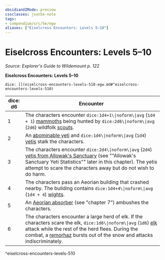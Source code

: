 ```yaml
---
obsidianUIMode: preview
cssclasses: json5e-note
tags:
- compendium/src/5e/egw
aliases: ["Eiselcross Encounters: Levels 5–10"]
---
```

# Eiselcross Encounters: Levels 5–10
*Source: Explorer's Guide to Wildemount p. 122* 

**Eiselcross Encounters: Levels 5–10**

`dice: [](eiselcross-encounters-levels-510-egw.md#^eiselcross-encounters-levels-510)`

| dice: d6 | Encounter |
|----------|-----------|
| 1 | The characters encounter `dice:1d4+1\\|noform\\|avg` (`1d4 + 1`) [mammoths](2-Mechanics/CLI/bestiary/beast/mammoth.md) being hunted by `dice:2d6\\|noform\\|avg` (`2d6`) wildfolk [scouts](2-Mechanics/CLI/bestiary/humanoid/scout.md). |
| 2 | An [abominable yeti](2-Mechanics/CLI/bestiary/monstrosity/abominable-yeti.md) and `dice:1d4\\|noform\\|avg` (`1d4`) [yetis](2-Mechanics/CLI/bestiary/monstrosity/yeti.md) stalk the characters. |
| 3 | The characters encounter `dice:2d4\\|noform\\|avg` (`2d4`) [yetis from Allowak's Sanctuary](2-Mechanics/CLI/bestiary/monstrosity/allowak-yeti-egw.md) (see ""Allowak's Sanctuary Yeti Statistics"" later in this chapter). The yetis attempt to scare the characters away but do not wish to do harm. |
| 4 | The characters pass an Aeorian building that crashed nearby. The building contains `dice:1d4+4\\|noform\\|avg` (`1d4 + 4`) [wights](2-Mechanics/CLI/bestiary/undead/wight.md). |
| 5 | An [Aeorian absorber](2-Mechanics/CLI/bestiary/monstrosity/aeorian-absorber-egw.md) (see "chapter 7") ambushes the characters. |
| 6 | The characters encounter a large herd of elk. If the characters scare the elk, `dice:1d6\\|noform\\|avg` (`1d6`) [elk](2-Mechanics/CLI/bestiary/beast/elk.md) attack while the rest of the herd flees. During the combat, a [remorhaz](2-Mechanics/CLI/bestiary/monstrosity/remorhaz.md) bursts out of the snow and attacks indiscriminately. |
^eiselcross-encounters-levels-510